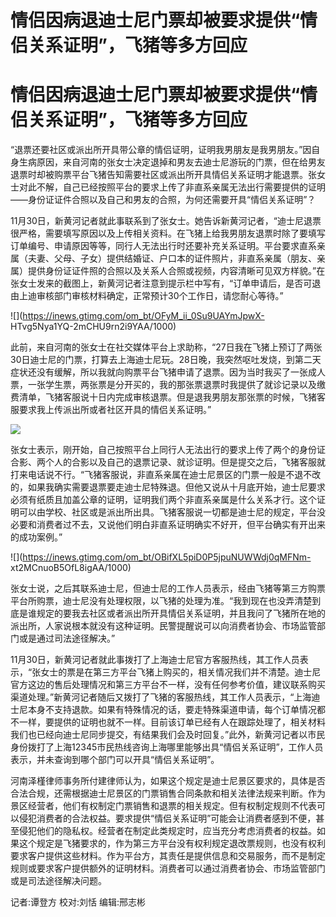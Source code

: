 # 情侣因病退迪士尼门票却被要求提供“情侣关系证明”，飞猪等多方回应

# 情侣因病退迪士尼门票却被要求提供“情侣关系证明”，飞猪等多方回应

“退票还要社区或派出所开具带公章的情侣证明，证明我男朋友是我男朋友。”因自身生病原因，来自河南的张女士决定退掉和男友去迪士尼游玩的门票，但在给男友退票时却被购票平台飞猪告知需要社区或派出所开具情侣关系证明才能退票。张女士对此不解，自己已经按照平台的要求上传了非直系亲属无法出行需要提供的证明——身份证证件合照以及自己和男友的合照，为何还需要开具“情侣关系证明”？

11月30日，新黄河记者就此事联系到了张女士。她告诉新黄河记者，“迪士尼退票很严格，需要填写原因以及上传相关资料。在飞猪上给我男朋友退票时除了要填写订单编号、申请原因等等，同行人无法出行时还要补充关系证明。平台要求直系亲属（夫妻、父母、子女）提供结婚证、户口本的证件照片，非直系亲属（朋友、亲属）提供身份证证件照的合照以及关系人合照或视频，内容清晰可见双方样貌。”在张女士发来的截图上，新黄河记者注意到提示栏中写有，“订单申请后，是否可退由上迪审核部门审核材料确定，正常预计30个工作日，请您耐心等待。”

![](https://inews.gtimg.com/om_bt/OFyM_ii_0Su9UAYmJpwX-
HTvg5Nya1YQ-2mCHU9rn2i9YAA/1000)

此前，来自河南的张女士在社交媒体平台上求助称，“27日我在飞猪上预订了两张30日迪士尼的门票，打算去上海迪士尼玩。28日晚，我突然呕吐发烧，到第二天症状还没有缓解，所以我就向购票平台飞猪申请了退票。因为当时我买了一张成人票，一张学生票，两张票是分开买的，我的那张票退票时我提供了就诊记录以及缴费清单，飞猪客服说十日内完成审核退票。但是退我男朋友那张票的时候，飞猪客服要求我上传派出所或者社区开具的情侣关系证明。”

![](https://inews.gtimg.com/om_bt/Ob2u0Wd3_0q1kLkJYX3zNG5W5HJ5b1xco748GxK7AeFFEAA/1000)

张女士表示，刚开始，自己按照平台上同行人无法出行的要求上传了两个的身份证合影、两个人的合影以及自己的退票记录、就诊证明。但是提交之后，飞猪客服就打来电话说不行。“飞猪客服说，非直系亲属在迪士尼景区的门票一般是不退不改的，如果我确实需要退票要走迪士尼特殊退。但他又说从十月底开始，迪士尼要求必须有纸质且加盖公章的证明，证明我们两个非直系亲属是什么关系才行。这个证明可以由学校、社区或是派出所出具。飞猪客服说一切都是迪士尼的规定，平台没必要和消费者过不去，又说他们明白非直系证明确实不好开，但平台确实有开出来的成功案例。”

![](https://inews.gtimg.com/om_bt/OBifXL5piD0P5jpuNUWWdj0qMFNm-
xt2MCnuoB5OfL8igAA/1000)

张女士说，之后其联系迪士尼，但迪士尼的工作人员表示，经由飞猪等第三方购票平台所购票，迪士尼没有处理权限，以飞猪的处理为准。“我到现在也没弄清楚到底是谁规定的要我去社区或者派出所开具情侣关系证明，并且我问了飞猪所在地的派出所，人家说根本就没有这种证明。民警提醒说可以向消费者协会、市场监管部门或是通过司法途径解决。”

11月30日，新黄河记者就此事拨打了上海迪士尼官方客服热线，其工作人员表示，“张女士的票是在第三方平台飞猪上购买的，相关情况我们并不清楚。迪士尼官方这边的售后处理情况和第三方平台不一样，没有任何参考价值，建议联系购买渠道处理。”新黄河记者随后又拨打了飞猪的客服热线，其工作人员表示，“上海迪士尼本身不支持退款。如果有特殊情况的话，要走特殊渠道申请，每个订单情况都不一样，要提供的证明也就不一样。目前该订单已经有人在跟踪处理了，相关材料我们也已经向迪士尼同步提交，有结果我们会及时回复。”此外，新黄河记者以市民身份拨打了上海12345市民热线咨询上海哪里能够出具“情侣关系证明”，工作人员表示，并未查询到哪个部门可以开具“情侣关系证明”。

河南泽槿律师事务所付建律师认为，如果这个规定是迪士尼景区要求的，具体是否合法合规，还需根据迪士尼景区的门票销售合同条款和相关法律法规来判断。作为景区经营者，他们有权制定门票销售和退票的相关规定。但有权制定规则不代表可以侵犯消费者的合法权益。要求提供“情侣关系证明”可能会让消费者感到不便，甚至侵犯他们的隐私权。经营者在制定此类规定时，应当充分考虑消费者的权益。如果这个规定是飞猪要求的，作为第三方平台没有权利规定退改票规则，也没有权利要求客户提供这些材料。作为平台方，其责任是提供信息和交易服务，而不是制定规则或要求客户提供额外的证明材料。消费者可以通过消费者协会、市场监管部门或是司法途径解决问题。

记者:谭登方 校对:刘恬 编辑:邢志彬

